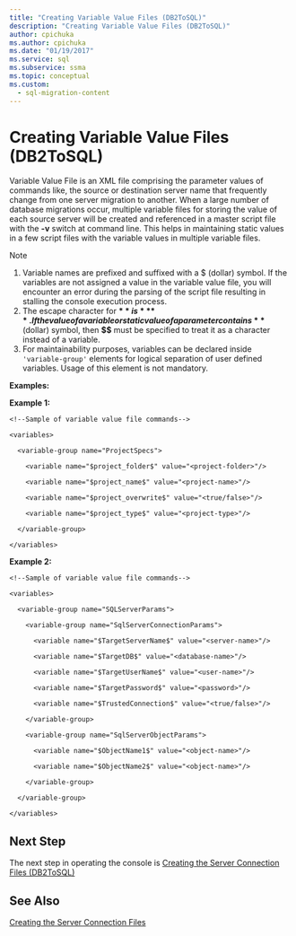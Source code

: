 ```yaml
---
title: "Creating Variable Value Files (DB2ToSQL)"
description: "Creating Variable Value Files (DB2ToSQL)"
author: cpichuka
ms.author: cpichuka
ms.date: "01/19/2017"
ms.service: sql
ms.subservice: ssma
ms.topic: conceptual
ms.custom:
  - sql-migration-content
---
```

# Creating Variable Value Files (DB2ToSQL)
Variable Value File is an XML file comprising the parameter values of commands like, the source or destination server name that frequently change from one server migration to another. When a large number of database migrations occur, multiple variable files for storing the value of each source server will be created and referenced in a master script file with the **-v** switch at command line. This helps in maintaining static values in a few script files with the variable values in multiple variable files.  
  
> [!NOTE]  
> 1.  Variable names are prefixed and suffixed with a $ (dollar) symbol. If the variables are not assigned a value in the variable value file, you will encounter an error during the parsing of the script file resulting in stalling the console execution process.  
> 2.  The escape character for **$** is **$$**. If the value of a variable or static value of a parameter contains **$** (dollar) symbol, then **$$** must be specified to treat it as a character instead of a variable.  
> 3.  For maintainability purposes, variables can be declared inside `'variable-group'` elements for logical separation of user defined variables.  Usage of this element is not mandatory.  
  
**Examples:**  
  
**Example 1:**  
  
```  
<!--Sample of variable value file commands-->  
  
<variables>  
  
  <variable-group name="ProjectSpecs">  
  
    <variable name="$project_folder$" value="<project-folder>"/>  
  
    <variable name="$project_name$" value="<project-name>"/>  
  
    <variable name="$project_overwrite$" value="<true/false>"/>  
  
    <variable name="$project_type$" value="<project-type>"/>  
  
  </variable-group>  
  
</variables>  
```  
**Example 2:**  
  
```  
<!--Sample of variable value file commands-->  
  
<variables>  
  
  <variable-group name="SQLServerParams">  
  
    <variable-group name="SqlServerConnectionParams">  
  
      <variable name="$TargetServerName$" value="<server-name>"/>  
  
      <variable name="$TargetDB$" value="<database-name>"/>  
  
      <variable name="$TargetUserName$" value="<user-name>"/>  
  
      <variable name="$TargetPassword$" value="<password>"/>  
  
      <variable name="$TrustedConnection$" value="<true/false>"/>  
  
    </variable-group>  
  
    <variable-group name="SqlServerObjectParams">  
  
      <variable name="$ObjectName1$" value="<object-name>"/>  
  
      <variable name="$ObjectName2$" value="<object-name>"/>  
  
    </variable-group>  
  
  </variable-group>  
  
</variables>  
```  
  
## Next Step  
The next step in operating the console is [Creating the Server Connection Files &#40;DB2ToSQL&#41;](../../ssma/db2/creating-the-server-connection-files-db2tosql.md)  
  
## See Also  
[Creating the Server Connection Files](../oracle/creating-the-server-connection-files-oracletosql.md)  
  
